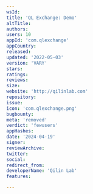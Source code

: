 ```yaml
---
wsId: 
title: 'QL Exchange: Demo'
altTitle: 
authors: 
users: 10
appId: 'com.qlexchange'
appCountry: 
released: 
updated: '2022-05-03'
version: 'VARY'
stars: 
ratings: 
reviews: 
size: 
website: 'http://qilinlab.com'
repository: 
issue: 
icon: 'com.qlexchange.png'
bugbounty: 
meta: 'removed'
verdict: 'fewusers'
appHashes: 
date: '2024-04-19'
signer: 
reviewArchive: 
twitter: 
social: 
redirect_from: 
developerName: 'Qilin Lab'
features: 

---
```


